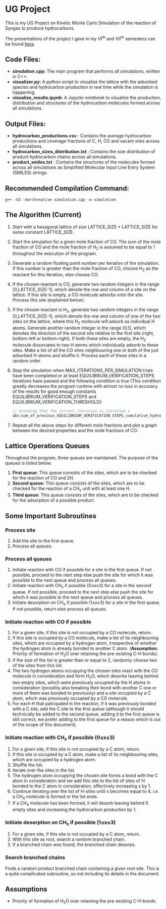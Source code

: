 # UG Project
This is my UG Project on Kinetic Monte Carlo Simulation of the reaction of Syngas to produce hydrocarbons.

The presentations of the project I gave in my VI<sup>th</sup> and VII<sup>th</sup> semesters can be found [here](https://drive.google.com/open?id=187FT8hZuwe3KrRsSElPZhlCjB6SiKi99).

## Code Files:
- **simulation.cpp:** The main program that performs all simulations, written in C++.
- **visualizer.py:** A python script to visualize the lattice with the adsorbed species and hydrocarbon production in real time while the simulation is happening. 
- **visualize_results.ipynb:** A Jupyter notebook to visualize the production, distribution and structures of the hydrocarbon molecules formed across all simulations.

## Output Files:
- **hydrocarbon_productions.csv** : Contains the average hydrocarbon productions and coverage fractions of C, H, CO and vacant sites across all simulations.
- **hydrocarbon_sizes_distribution.txt** : Contains the size distribution of product hydrocarbon chains across all simulations. 
- **product_smiles.txt** : Contains the structures of the molecules formed across all simulations as Simplified Molecular Input Line Entry System (SMILES) strings.

## Recommended Compilation Command:
```posh
g++ -O3 -march=native simulation.cpp -o simulation
```

## The Algorithm (Current)
1. Start with a hexagonal lattice of size LATTICE_SIZE * LATTICE_SIZE for some constant LATTICE_SIZE.
1. Start the simulation for a given mole fraction of CO. The sum of the mole fraction of CO and the mole fraction of H<sub>2</sub> is assumed to be equal to 1 throughout the execution of the program.
1. Generate a random floating point number per iteration of the simulation. If this number is greater than the mole fraction of CO, choose H<sub>2</sub> as the reactant for this iteration, else choose CO.
1. If the chosen reactant is CO, generate two random integers in the range [0,LATTICE_SIZE-1], which denote the row and column of a site on the lattice. If this site is empty, a CO molecule adsorbs onto the site. Process this site (explained below).
1. If the chosen reactant is H<sub>2</sub>, generate two random integers in the range [0,LATTICE_SIZE-1], which denote the row and column of one of the two sites on the lattice, where this H<sub>2</sub> molecule will adsorb as individual H atoms. Generate another random integer in the range [0,1], which denotes the direction of the second site relative to the first site (right, bottom-left or bottom-right). If both these sites are empty, the H<sub>2</sub> molecule dissociates to two H atoms which individually adsorb to these sites. Make a list of all the CO sites neighbouring one or both of the just adsorbed H-atoms and shuffle it. Process each of these sites in a random order.
1. Stop the simulation when MAX_ITERATIONS_PER_SIMULATION trials have been completed or at least EQUILIBRIUM_VERIFICATION_STEPS iterations have passed and the following condition is true (This condition greatly decreases the program runtime with almost no loss in accuracy of the results for good enough constants EQUILIBRIUM_VERIFICATION_STEPS and EQUILIBRIUM_VERIFICATION_THRESHOLD):

    ```c++
    // Assuming that the current iteration is iteration i
    abs(sum_of_previous_EQUILIBRIUM_VERIFICATION_STEPS_cumulative_hydrocarbon_productions - (cumulative_hydrocarbon_production[i-EQUILIBRIUM_VERIFICATION_STEPS+1] + cumulative_hydrocarbon_production[i-    EQUILIBRIUM_VERIFICATION_STEPS+1]) * EQUILIBRIUM_VERIFICATION_STEPS / 2) <= EQUILIBRIUM_VERIFICATION_THRESHOLD)
    ```

1. Repeat all the above steps for different mole fractions and plot a graph between the desired properties and the mole fractions of CO.


## Lattice Operations Queues

Throughout the program, three queues are maintained. The purpose of the queues is listed below:
1. **First queue:** This queue consists of the sites, which are to be checked for the reaction of CO and 2H.
1. **Second queue:** This queue consists of the sites, which are to be checked for the reaction of a CH<sub>x</sub> unit with at least one H.
1. **Third queue:** This queue consists of the sites, which are to be checked for the adsorption of a possible product.


## Some Important Subroutines

### Process site
1. Add the site to the first queue.
1. Process all queues.

### Process all queues
1. Initiate reaction with CO if possible for a site in the first queue. If not possible, proceed to the next step else push the site for which it was possible to the next queue and process all queues.
1. Initiate reaction with CH<sub>x</sub> if possible (0&leq;x&leq;3) for a site in the second queue. If not possible, proceed to the next step else push the site for which it was possible to the next queue and process all queues.
1. Initiate desorption on CH<sub>x</sub> if possible (1&leq;x&leq;3) for a site in the first queue. If not possible, return else process all queues.

### Initiate reaction with CO if possible
1. For a given site, if this site is not occupied by a CO molecule, return.
1. If this site is occupied by a CO molecule, make a list of its neighbouring sites, which are occupied by a hydrogen atom, irrespective of whether the hydrogen atom is already bonded to another C atom. (**Assumption:** Priority of formation of H<sub>2</sub>O over retaining the pre-existing C-H bonds).
1. If the size of the list is greater than or equal to 2, randomly choose two of the sites from this list.
1. The two hydrogen atoms occupying the chosen sites react with the CO molecule in consideration and form H<sub>2</sub>O, which desorbs leaving behind two empty sites, which were previously occupied by the H atoms in consideration (possibly also breaking their bond with another C one or more of them was bonded to previously) and a site occupied by a C atom, which was previously occupied by a CO molecule.
1. For each H that paticipated in the reaction, if it was previously bonded with a C site, add the C site to the first queue (although it should technically be added to the second queue, adding it to the first queue is still correct, we prefer adding to the first queue for a reason which is out of the scope of this document).

### Initiate reaction with CH<sub>x</sub> if possible (0&leq;x&leq;3)
1. For a given site, if this site is not occupied by a C atom, return.
1. If this site is occupied by a C atom, make a list of its neighbouring sites, which are occupied by a hydrogen atom.
1. Shuffle the list.
1. Iterate over the sites in the list.
1. The hydrogen atom occupying the chosen site forms a bond with the C atom in consideration and we add this site to the list of sites of H bonded to the C atom in consideration, effectively increasing x by 1.
1. Continue iterating over the list of H-sites until x becomes equal to 4, i.e. a CH<sub>4</sub> molecule is formed or the list ends.
1. If a CH<sub>4</sub> molecule has been formed, it will desorb leaving behind 5 empty sites and increasing the hydrocarbon production by 1.

### Initiate desorption on CH<sub>x</sub> if possible (1&leq;x&leq;3)
1. For a given site, if this site is not occupied by a C atom, return.
1. With this site as root, search a random branched chain.
1. If a branched chain was found, the branched chain desorps.

### Search branched chains
Finds a random product branched chain containing a given root site.
This is a quite complicated subroutine, so not including its details in the document.


## Assumptions

- Priority of formation of H<sub>2</sub>O over retaining the pre-existing C-H bonds.
